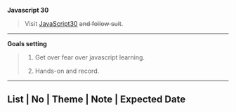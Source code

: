 **Javascript 30**<p>
>Visit [JavaScript30](https://javascript30.com/) ~~and follow suit~~.
---
**Goals setting**<p>
>1. Get over fear over javascript learning.<p>
>2. Hands-on and record.<p>
---
**List**
| No  | Theme | Note  | Expected Date
---
